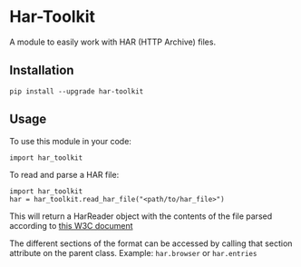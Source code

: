 # Har-Toolkit

A module to easily work with HAR (HTTP Archive) files.

## Installation
```
pip install --upgrade har-toolkit
```

## Usage
To use this module in your code:
```
import har_toolkit
```

To read and parse a HAR file:
```
import har_toolkit
har = har_toolkit.read_har_file("<path/to/har_file>")
```
This will return a HarReader object with the contents of the file parsed according to [this W3C document](https://w3c.github.io/web-performance/specs/HAR/Overview.html)

The different sections of the format can be accessed by calling that section attribute on the parent class. Example: `har.browser` or `har.entries`

